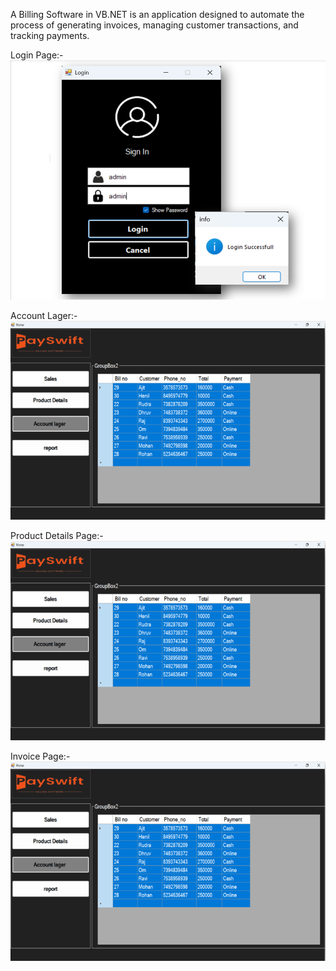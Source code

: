 A Billing Software in VB.NET is an application designed to automate the process of generating invoices, managing customer transactions, and tracking payments.


Login Page:-
![image](https://github.com/AbhayMParmar/Billing-Software/blob/master/Login.png?raw=true)

Account Lager:-
![image](https://github.com/AbhayMParmar/Billing-Software/blob/master/Account%20Lager%20(1).png?raw=true)

Product Details Page:-
![image](https://github.com/AbhayMParmar/Billing-Software/blob/master/Account%20Lager%20(1).png?raw=true)

Invoice Page:-
![image](https://github.com/AbhayMParmar/Billing-Software/blob/master/Account%20Lager%20(1).png?raw=true)
